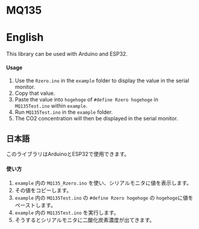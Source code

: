 MQ135
=====

# English
This library can be used with Arduino and ESP32.
#### Usage
1. Use the `Rzero.ino` in the `example` folder to display the value in the serial monitor.
2. Copy that value.
3. Paste the value into `hogehoge` of `#define Rzero hogehoge` in `MQ135Test.ino` within `example`.
4. Run `MQ135Test.ino` in the `example` folder.
5. The CO2 concentration will then be displayed in the serial monitor.

## 日本語
このライブラリはArduinoとESP32で使用できます。
#### 使い方
1. `example` 内の `MQ135_Rzero.ino` を使い、シリアルモニタに値を表示します。
2. その値をコピーします。
3. `example` 内の `MQ135Test.ino` の `#define Rzero hogehoge` の `hogehoge`に値をペーストします。
4. `example` 内の `MQ135Test.ino` を実行します。
5. そうするとシリアルモニタに二酸化炭素濃度が出てきます。
